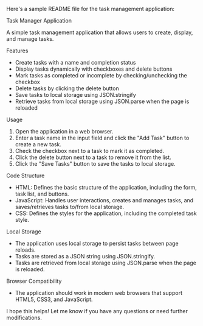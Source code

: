 Here's a sample README file for the task management application:

Task Manager Application

A simple task management application that allows users to create, display, and manage tasks.

Features

- Create tasks with a name and completion status
- Display tasks dynamically with checkboxes and delete buttons
- Mark tasks as completed or incomplete by checking/unchecking the checkbox
- Delete tasks by clicking the delete button
- Save tasks to local storage using JSON.stringify
- Retrieve tasks from local storage using JSON.parse when the page is reloaded

Usage

1. Open the application in a web browser.
2. Enter a task name in the input field and click the "Add Task" button to create a new task.
3. Check the checkbox next to a task to mark it as completed.
4. Click the delete button next to a task to remove it from the list.
5. Click the "Save Tasks" button to save the tasks to local storage.

Code Structure

- HTML: Defines the basic structure of the application, including the form, task list, and buttons.
- JavaScript: Handles user interactions, creates and manages tasks, and saves/retrieves tasks to/from local storage.
- CSS: Defines the styles for the application, including the completed task style.

Local Storage

- The application uses local storage to persist tasks between page reloads.
- Tasks are stored as a JSON string using JSON.stringify.
- Tasks are retrieved from local storage using JSON.parse when the page is reloaded.

Browser Compatibility

- The application should work in modern web browsers that support HTML5, CSS3, and JavaScript.

I hope this helps! Let me know if you have any questions or need further modifications.
